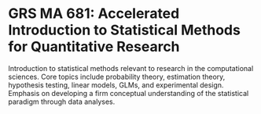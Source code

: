 # GRS MA 681: Accelerated Introduction to Statistical Methods for Quantitative Research
Introduction to statistical methods relevant to research in the computational sciences. Core topics include probability theory, estimation theory, hypothesis testing, linear models, GLMs, and experimental design. Emphasis on developing a firm conceptual understanding of the statistical paradigm through data analyses.
